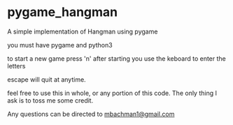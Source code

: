 pygame_hangman
==============

A simple implementation of Hangman using pygame

you must have pygame and python3

to start a new game press 'n' after starting you use the keboard to enter the letters

escape will quit at anytime.

feel free to use this in whole, or any portion of this code.  The only thing I ask is
to toss me some credit.

Any questions can be directed to mbachman1@gmail.com
